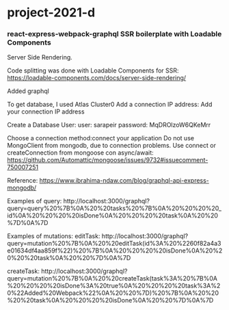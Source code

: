 # project-2021-d
### react-express-webpack-graphql SSR boilerplate with Loadable Components

Server Side Rendering.

Code splitting was done with Loadable Components for SSR: https://loadable-components.com/docs/server-side-rendering/

Added graphql

To get database, I used Atlas
Cluster0
Add a connection IP address: Add your connection IP address

Create a Database User: 
user: sarapeir 
password: MqDROlzoW6QKeMrr

Choose a connection method:connect your application
Do not use MongoClient from mongodb, due to connection problems. Use connect or createConnection from mongoose con async/await: https://github.com/Automattic/mongoose/issues/9732#issuecomment-750007251

Reference: https://www.ibrahima-ndaw.com/blog/graphql-api-express-mongodb/

Examples of query: http://localhost:3000/graphql?query=query%20%7B%0A%20%20tasks%20%7B%0A%20%20%20%20_id%0A%20%20%20%20isDone%0A%20%20%20%20task%0A%20%20%7D%0A%7D

Examples of mutations:
editTask: http://localhost:3000/graphql?query=mutation%20%7B%0A%20%20editTask(id%3A%20%2260f82a4a3e01634df4aa859f%22)%20%7B%0A%20%20%20%20isDone%0A%20%20%20%20task%0A%20%20%7D%0A%7D

createTask: http://localhost:3000/graphql?query=mutation%20%7B%0A%20%20createTask(task%3A%20%7B%0A%20%20%20%20isDone%3A%20true%0A%20%20%20%20task%3A%20%22Added%20Webpack%22%0A%20%20%7D)%20%7B%0A%20%20%20%20task%0A%20%20%20%20isDone%0A%20%20%7D%0A%7D